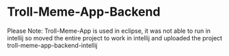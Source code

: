 # Troll-Meme-App-Backend

Please Note:
Troll-Meme-App is used in eclipse, it was not able to run in intellij so moved the entire project to work in intellij and uploaded the project
troll-meme-app-backend-intellij
